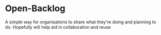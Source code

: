 # Open-Backlog
A simple way for organisations to share what they're doing and planning to do. Hopefully will help aid in collaboration and reuse
